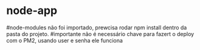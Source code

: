 # node-app
#node-modules não foi importado, prewcisa rodar npm install dentro da pasta do projeto.
#importante não é necessário chave para fazert o deploy com o PM2, usando user e senha ele funciona


